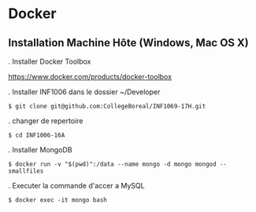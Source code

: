 # Docker

## Installation Machine Hôte (Windows, Mac OS X)

. Installer Docker Toolbox

https://www.docker.com/products/docker-toolbox

. Installer INF1006 dans le dossier ~/Developer

```
$ git clone git@github.com:CollegeBoreal/INF1069-17H.git
```

. changer de repertoire

```
$ cd INF1006-16A
```

. Installer MongoDB

```
$ docker run -v "$(pwd)":/data --name mongo -d mongo mongod --smallfiles
```

. Executer la commande d'accer a MySQL

```
$ docker exec -it mongo bash
```

